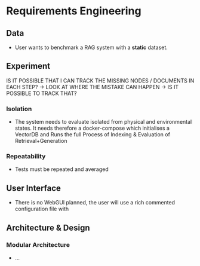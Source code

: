 # Requirements Engineering

## Data

- User wants to benchmark a RAG system with a **static** dataset.


## Experiment

IS IT POSSIBLE THAT I CAN TRACK THE MISSING NODES / DOCUMENTS IN EACH STEP? 
-> LOOK AT WHERE THE MISTAKE CAN HAPPEN -> IS IT POSSIBLE TO TRACK THAT?

### Isolation
- The system needs to evaluate isolated from physical and environmental states. It needs therefore a docker-compose which 
initialises a VectorDB and Runs the full Process of Indexing & Evaluation of Retrieval+Generation

### Repeatability
- Tests must be repeated and averaged

## User Interface
- There is no WebGUI planned, the user will use a rich commented configuration file with 


## Architecture & Design

### Modular Architecture
- ...
